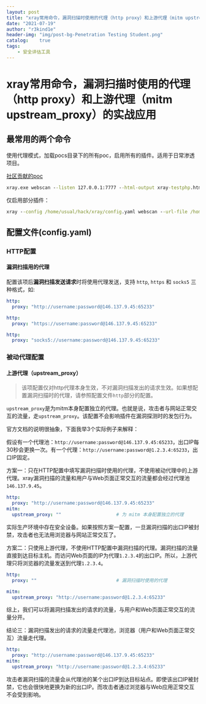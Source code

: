 ```yaml
---
layout: post
title: "xray常用命令，漏洞扫描时使用的代理（http proxy）和上游代理（mitm upstream_proxy）的实战应用"
date: "2021-07-19"
author: "r3kind1e"
header-img: "img/post-bg-Penetration Testing Student.png"
catalog:    true
tags:
    - 安全评估工具
---
```


# xray常用命令，漏洞扫描时使用的代理（http proxy）和上游代理（mitm upstream_proxy）的实战应用

## 最常用的两个命令

使用代理模式，加载pocs目录下的所有poc，启用所有的插件。适用于日常渗透项目。

[社区贡献的poc](https://github.com/chaitin/xray)

```cmd
xray.exe webscan --listen 127.0.0.1:7777 --html-output xray-testphp.html --poc pocs/* --plugin phantasm,baseline,brute-force,cmd-injection,crlf-injection,dirscan,fastjson,jsonp,path-traversal,redirect,shiro,sqldet,ssrf,struts,thinkphp,upload,xss,xxe
```

仅启用部分插件：

```cmd
xray --config /home/usual/hack/xray/config.yaml webscan --url-file /home/usual/hack/url4.txt --plugin shiro,fastjson,struts,thinkphp,phantasm --html-output /home/usual/hack/output/HW.html
```



## 配置文件(config.yaml)

### HTTP配置

#### 漏洞扫描用的代理

配置该项后**漏洞扫描发送请求**时将使用代理发送，支持 `http`, `https` 和 `socks5` 三种格式，如:

```yaml
http:
  proxy: "http://username:password@146.137.9.45:65233"
```

```yaml
http:
  proxy: "https://username:password@146.137.9.45:65233"
```

```yaml
http:
  proxy: "socks5://username:password@146.137.9.45:65233"
```



### 被动代理配置

#### 上游代理（upstream_proxy）

> 该项配置仅对http代理本身生效，不对漏洞扫描发出的请求生效。如果想配置漏洞扫描时的代理，请参照配置文件`http`部分的配置。

`upstream_proxy`是为mitm本身配置独立的代理。也就是说，攻击者与网站正常交互的流量，走`upstream_proxy`。该配置不会影响插件在漏洞探测时的发包行为。

官方文档的说明很抽象，下面我举3个实际例子来解释：

假设有一个代理池：`http://username:password@146.137.9.45:65233`，出口IP每30秒会更换一次。有一个代理：`http://username:password@1.2.3.4:65233`，出口IP固定。

方案一：只在HTTP配置中填写漏洞扫描时使用的代理，不使用被动代理中的上游代理。xray漏洞扫描的流量和用户与Web页面正常交互的流量都会经过代理池`146.137.9.45`。

```yaml
http:
  proxy: "http://username:password@146.137.9.45:65233"                             # 漏洞扫描时使用的代理池
mitm:
  upstream_proxy: ""                    # 为 mitm 本身配置独立的代理
```

实际生产环境中存在安全设备。如果按照方案一配置，一旦漏洞扫描的出口IP被封禁，攻击者也无法用浏览器与网站正常交互了。

方案二：只使用上游代理，不使用HTTP配置中漏洞扫描的代理。漏洞扫描的流量直接到达目标主机。而访问Web页面的IP为代理`1.2.3.4`的出口IP。所以，上游代理只将浏览器的流量发送到代理`1.2.3.4`。

```yaml
http:
  proxy: ""                             # 漏洞扫描时使用的代理

mitm:
  upstream_proxy: "http://username:password@1.2.3.4:65233"                    # 为 mitm 本身配置独立的代理

```

综上，我们可以将漏洞扫描发出的请求的流量，与用户和Web页面正常交互的流量分开。

结论三：漏洞扫描发出的请求的流量走代理池，浏览器（用户和Web页面正常交互）流量走代理。

```yaml
http:
  proxy: "http://username:password@146.137.9.45:65233"                             # 漏洞扫描时使用的代理池
mitm:
  upstream_proxy: "http://username:password@1.2.3.4:65233"                    # 为 mitm 本身配置独立的代理

```

攻击者漏洞扫描的流量会从代理池的某个出口IP到达目标站点。即使该出口IP被封禁，它也会很快地更换为新的出口IP。而攻击者通过浏览器与Web应用正常交互不会受到影响。

